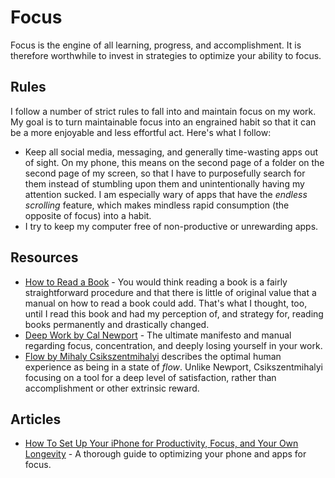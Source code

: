# Focus 

Focus is the engine of all learning, progress, and accomplishment. It is therefore worthwhile to invest in strategies to optimize your ability to focus.  



## Rules 

I follow a number of strict rules to fall into and maintain focus on my work. My goal is to turn maintainable focus into an engrained habit so that it can be a more enjoyable and less effortful act. Here's what I follow: 

- Keep all social media, messaging, and generally time-wasting apps out of sight. On my phone, this means on the second page of a folder on the second page of my screen, so that I have to purposefully search for them instead of stumbling upon them and unintentionally having my attention sucked. I am especially wary of apps that have the *endless scrolling* feature, which makes mindless rapid consumption (the opposite of focus) into a habit. 
- I try to keep my computer free of non-productive or unrewarding apps. 



## Resources 

* [How to Read a Book](https://www.amazon.com/How-Read-Book-Classic-Intelligent/dp/0671212095) - You would think reading a book is a fairly straightforward procedure and that there is little of original value that a manual on how to read a book could add. That's what I thought, too, until I read this book and had my perception of, and strategy for, reading books permanently and drastically changed.  
* [Deep Work by Cal Newport](https://www.amazon.com/Deep-Work-Focused-Success-Distracted/dp/1455586692) - The ultimate manifesto and manual regarding focus, concentration, and deeply losing yourself in your work. 
* [Flow by Mihaly Csikszentmihalyi](https://www.amazon.com/Flow-Psychology-Experience-Perennial-Classics-ebook/dp/B000W94FE6/?tag=coachtony-20)  describes the optimal human experience as being in a state of *flow*. Unlike Newport, Csikszentmihalyi focusing on a tool for a deep level of satisfaction, rather than accomplishment or other extrinsic reward. 

## Articles

- [How To Set Up Your iPhone for Productivity, Focus, and Your Own Longevity](https://betterhumans.coach.me/how-to-set-up-your-iphone-for-productivity-focus-and-your-own-longevity-bb27a68cc3d8) - A thorough guide to optimizing your phone and apps for focus. 